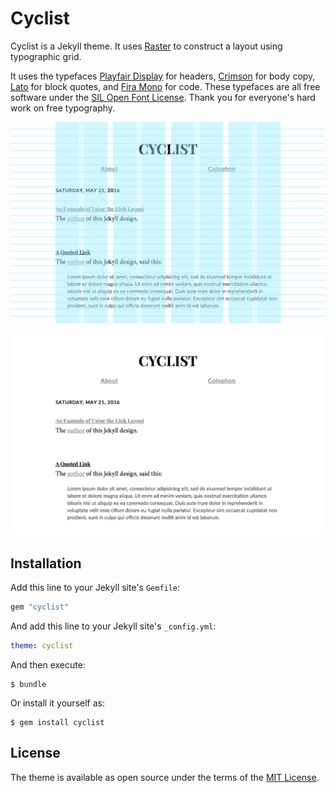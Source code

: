 # Cyclist

Cyclist is a Jekyll theme. It uses [Raster](https://github.com/robenkleene/raster) to construct a layout using typographic grid.

It uses the typefaces [Playfair Display][playfair] for headers, [Crimson][crimson] for body copy, [Lato][lato] for block quotes, and [Fira Mono][fira] for code. These typefaces are all free software under the [SIL Open Font License](https://en.wikipedia.org/wiki/SIL_Open_Font_License). Thank you for everyone's hard work on free typography.

[playfair]: https://github.com/clauseggers/Playfair-Display "Playfair Display"
[lato]: https://github.com/betsol/lato-font "Lato"
[crimson]: https://github.com/skosch/Crimson "Crimson"
[fira]: https://github.com/mozilla/Fira "Fira"

![Cyclist Grid](cyclist-grid.png)

![Cyclist](cyclist.png)

## Installation

Add this line to your Jekyll site's `Gemfile`:

```ruby
gem "cyclist"
```

And add this line to your Jekyll site's `_config.yml`:

```yaml
theme: cyclist
```

And then execute:

    $ bundle

Or install it yourself as:

    $ gem install cyclist

## License

The theme is available as open source under the terms of the [MIT License](https://opensource.org/licenses/MIT).

